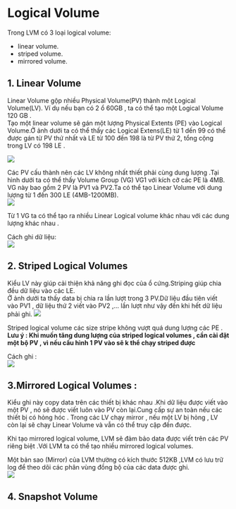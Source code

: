 # Logical Volume  
Trong LVM có 3 loại logical volume:  
  - linear volume.
- striped volume.
- mirrored volume.  
## 1. Linear Volume  
 Linear Volume gộp nhiều Physical Volume(PV) thành một Logical Volume(LV). Ví dụ nếu bạn có 2 ổ 60GB , ta có thể tạo một Logical Volume 120 GB  .  
 Tạo một linear volume sẽ gán một lượng Physical Extents (PE) vào Logical Volume.Ở ảnh dưới ta có thể thấy các Logical Extens(LE) từ 1 dến 99 có thể được gán từ PV thứ nhất và LE từ 100 đến 198 là từ PV thứ 2, tổng cộng trong LV  có 198 LE  .  

 <img src="https://i.imgur.com/9mHBYI8.png">  

 Các PV cấu thành nên các LV không nhất thiết phải cùng dung lượng .Tại hình dưới ta có thể thấy Volume Group (VG) VG1 với kích cỡ các PE là 4MB. VG này bao gồm 2 PV là PV1 và PV2.Ta có thể tạo Linear Volume với dung lượng từ 1 đến 300 LE (4MB-1200MB).    
 <img src="https://i.imgur.com/Wz9yrW2.png">  

Từ 1 VG ta có thể tạo ra nhiều Linear Logical volume khác nhau với các dung lượng khác nhau . 

Cách ghi dữ liệu:  
<img src="https://i.imgur.com/OIlVvsX.gif">  

## 2. Striped Logical Volumes 
Kiểu LV này giúp cải thiện khả năng ghi đọc của ổ cứng.Striping giúp chia đều dữ liệu vào các LE.  
Ở ảnh dưới ta thấy data bị chia ra lần lượt trong 3 PV.Dữ liệu đầu tiên viết vào PV1 , dữ liệu thứ 2 viết vào PV2 ,... lần lượt như vậy đến khi hết dữ liệu phải ghi. 
<img src="https://i.imgur.com/wrdfvI7.png">

Striped logical volume các size stripe không vượt quá dung lượng các PE .  
**Lưu ý : Khi muốn tăng dung lượng của striped logical volumes , cần cài đặt một bộ PV , vì nếu cấu hình 1 PV vào sẽ k thể chạy striped được**  

Cách ghi :  
<img src="https://i.imgur.com/acfgnbl.gif">  
## 3.Mirrored Logical Volumes :  
Kiểu ghi này copy data trên các thiết bị khác nhau .Khi dữ liệu được viết vào một PV , nó sẽ được viết luôn vào PV còn lại.Cung cấp sự an toàn nếu các thiết bị có hỏng hóc . Trong các LV chạy mirror , nếu một LV bị hỏng , LV còn lại sẽ chạy Linear Volume và vẫn có thể truy cập đến được.  

Khi tạo mirrored logical volume, LVM sẽ đảm bảo data được viết trên các PV riêng biệt .Với LVM ta có thể tạo nhiều mirrored logical volumes.  

Một bản sao (Mirror) của LVM thường có kích thước 512KB ,LVM có lưu trữ log để theo dõi các phân vùng đồng bộ của các data được ghi.  
<img src="https://i.imgur.com/2CIZbMF.png">  

## 4. Snapshot Volume  






